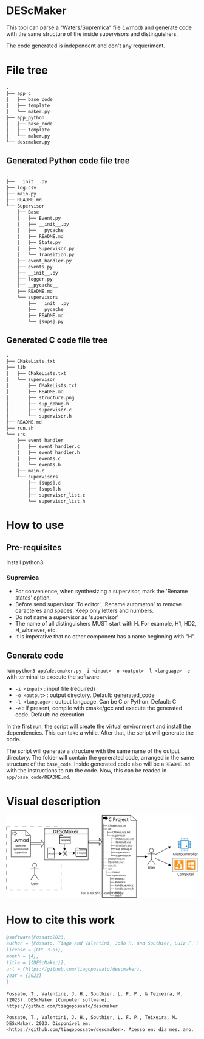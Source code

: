 # DEScMaker

This tool can parse a "Waters/Supremica" file (.wmod) and generate code with the same structure of the inside supervisors and distinguishers.

The code generated is independent and don't any requeriment.

# File tree
    .
    ├── app_c
    │   ├── base_code
    │   ├── template
    │   └── maker.py
    ├── app_python
    │   ├── base_code
    │   ├── template
    │   └── maker.py
    └── descmaker.py

## Generated Python code file tree
    .
    ├── __init__.py
    ├── log.csv
    ├── main.py
    ├── README.md
    └── Supervisor
        ├── Base
        │   ├── Event.py
        │   ├── __init__.py
        │   ├── __pycache__
        │   ├── README.md
        │   ├── State.py
        │   ├── Supervisor.py
        │   └── Transition.py
        ├── event_handler.py
        ├── events.py
        ├── __init__.py
        ├── logger.py
        ├── __pycache__
        ├── README.md
        └── supervisors
            ├── __init__.py
            ├── __pycache__
            ├── README.md
            └── [sups].py

## Generated C code file tree
    .
    ├── CMakeLists.txt
    ├── lib
    │   ├── CMakeLists.txt
    │   └── supervisor
    │       ├── CMakeLists.txt
    │       ├── README.md
    │       ├── structure.png
    │       ├── sup_debug.h
    │       ├── supervisor.c
    │       └── supervisor.h
    ├── README.md
    ├── run.sh
    └── src
        ├── event_handler
        │   ├── event_handler.c
        │   ├── event_handler.h
        │   ├── events.c
        │   └── events.h
        ├── main.c
        └── supervisors
            ├── [sups].c
            ├── [sups].h
            ├── supervisor_list.c
            └── supervisor_list.h

# How to use

## Pre-requisites

Install python3.

### Supremica
- For convenience, when synthesizing a supervisor, mark the 'Rename states' option.
- Before send supervisor 'To editor', 'Rename automaton' to remove caracteres and spaces. Keep only letters and numbers.
- Do not name a supervisor as 'supervisor'
- The name of all distinguishers MUST start with H. For example, H1, HD2, H_whatever, etc.
- It is imperative that no other component has a name beginning with "H".

## Generate code

run `python3 app\descmaker.py -i <input> -o <output> -l <language> -e` with terminal to execute the software:
- `-i <input>` : input file (required)
- `-o <output>` : output directory. Default: generated_code
- `-l <language>` : output language. Can be C or Python. Default: C
- `-e` :  If present, compile with cmake/gcc and execute the generated code. Default: no execution

In the first run, the script will create the virtual environment and install the dependencies. This can take a while. After that, the script will generate the code.

The script will generate a structure with the same name of the output directory. The folder will contain the generated code, arranged in the same structure of the `base_code`. Inside generated code also will be a `README.md` with the instructions to run the code. Now, this can be readed in `app/base_code/README.md`.


# Visual description

![Visual description](https://github.com/tiagopossato/descmaker/blob/main/docs/visual_readme.svg?raw=true)

# How to cite this work

```bibtex
@software{Possato2023,
author = {Possato, Tiago and Valentini, João H. and Southier, Luiz F. P. and Teixeira, Marcelo},
license = {GPL-3.0+},
month = {4},
title = {{DEScMaker}},
url = {https://github.com/tiagopossato/descmaker},
year = {2023}
}

```

```apa
Possato, T., Valentini, J. H., Southier, L. F. P., & Teixeira, M. (2023). DEScMaker [Computer software]. https://github.com/tiagopossato/descmaker
```

```abnt
Possato, T., Valentini, J. H., Southier, L. F. P., Teixeira, M. DEScMaker. 2023. Disponível em: <https://github.com/tiagopossato/descmaker>. Acesso em: dia mes. ano.
```
